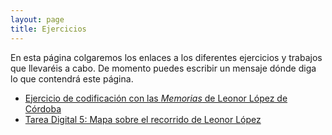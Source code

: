```yaml
---
layout: page
title: Ejercicios
---
```


En esta página colgaremos los enlaces a los diferentes ejercicios y trabajos que llevaréis a cabo. De momento puedes escribir un mensaje dónde diga lo que contendrá este página. 

- [Ejercicio de codificación con las *Memorias* de Leonor López de Córdoba](https://miladvh.github.io/ejercicios/LLC_memorias.html)
- [Tarea Digital 5: Mapa sobre el recorrido de Leonor López](https://miladvh.github.io/ejercicios/mapa.html)
